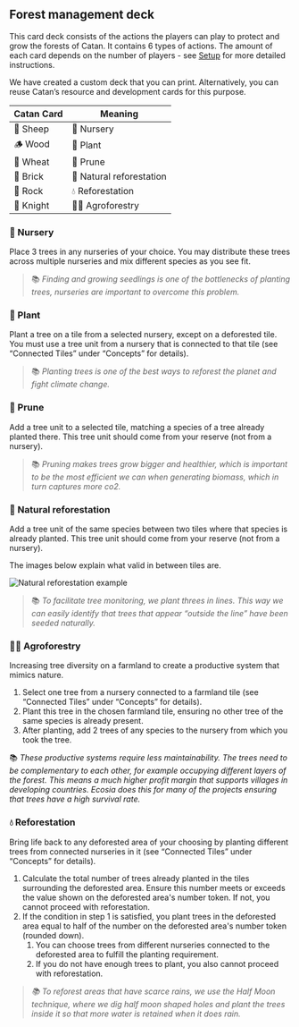 ## Forest management deck

This card deck consists of the actions the players can play to protect and grow the forests of Catan. It contains 6 types of actions. The amount of each card depends on the number of players - see [Setup](setup) for more detailed instructions.

We have created a custom deck that you can print. Alternatively, you can reuse Catan’s resource and development cards for this purpose. 

| Catan Card | Meaning |
|------------|----------|
| 🐑 Sheep   | 🌱 Nursery  |
| 🪵 Wood    | 🌳 Plant  |
| 🌾 Wheat   | 🤲 Prune  |
| 🧱 Brick   | 💞 Natural reforestation  |
| 🗻 Rock    | 💧 Reforestation  |
| 🐴 Knight  | 👩‍🌾 Agroforestry  |

### 🌱 Nursery

Place 3 trees in any nurseries of your choice. You may distribute these trees across multiple nurseries and mix different species as you see fit.

> 📚 *Finding and growing seedlings is one of the bottlenecks of planting trees, nurseries are important to overcome this problem.*

### 🌳 Plant

Plant a tree on a tile from a selected nursery, except on a deforested tile. You must use a tree unit from a nursery that is connected to that tile (see “Connected Tiles” under “Concepts” for details).


> 📚 *Planting trees is one of the best ways to reforest the planet and fight climate change.*

### 🤲 Prune

Add a tree unit to a selected tile, matching a species of a tree already planted there. This tree unit should come from your reserve (not from a nursery).

> 📚 *Pruning makes trees grow bigger and healthier, which is important to be the most efficient we can when generating biomass, which in turn captures more co2.*

### 💞 Natural reforestation

Add a tree unit of the same species between two tiles where that species is already planted.  This tree unit should come from your reserve (not from a nursery).

The images below explain what valid in between tiles are.

![Natural reforestation example](assets/img/example.png)

> 📚 *To facilitate tree monitoring, we plant threes in lines. This way we can easily identify that trees that appear “outside the line” have been seeded naturally.*

### 👩‍🌾 Agroforestry

Increasing tree diversity on a farmland to create a productive system that mimics nature.

1. Select one tree from a nursery connected to a farmland tile (see “Connected Tiles” under “Concepts” for details).
1. Plant this tree in the chosen farmland tile, ensuring no other tree of the same species is already present.
1. After planting, add 2 trees of any species to the nursery from which you took the tree.

📚 *These productive systems require less maintainability. The trees need to be complementary to each other, for example occupying different layers of the forest. This means a much higher profit margin that supports villages in developing countries. Ecosia does this for many of the projects ensuring that trees have a high survival rate.*

### 💧 Reforestation

Bring life back to any deforested area of your choosing by planting different trees from connected nurseries in it (see “Connected Tiles” under “Concepts” for details).

1. Calculate the total number of trees already planted in the tiles surrounding the deforested area. Ensure this number meets or exceeds the value shown on the deforested area's number token. If not, you cannot proceed with reforestation.
1. If the condition in step 1 is satisfied, you plant trees in the deforested area equal to half of the number on the deforested area's number token (rounded down).
   1. You can choose trees from different nurseries connected to the deforested area to fulfill the planting requirement.
   1. If you do not have enough trees to plant, you also cannot proceed with reforestation.

> *📚 To reforest areas that have scarce rains, we use the Half Moon technique, where we dig half moon shaped holes and plant the trees inside it so that more water is retained when it does rain.*